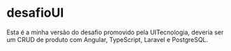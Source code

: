 # desafioUI
Esta é a minha versão do desafio promovido pela UITecnologia, deveria ser um CRUD de produto com Angular, TypeScript, Laravel e
PostgreSQL.
